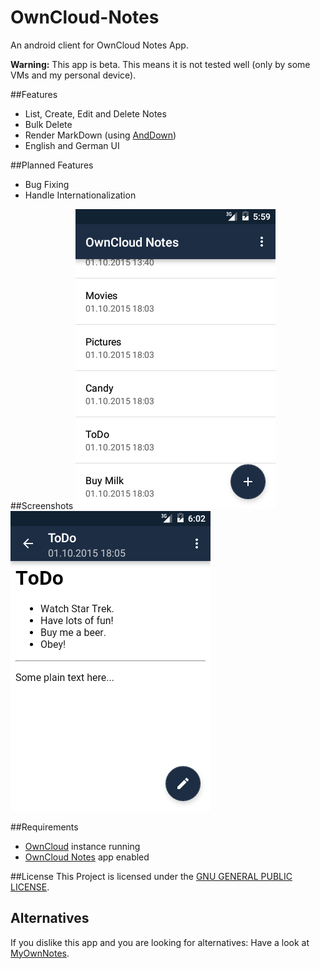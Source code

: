 # OwnCloud-Notes
An android client for OwnCloud Notes App.

**Warning:** This app is beta. This means it is not tested well (only by some VMs and my personal device).

##Features
* List, Create, Edit and Delete Notes
* Bulk Delete
* Render MarkDown (using [AndDown](https://github.com/commonsguy/cwac-anddown))
* English and German UI

##Planned Features
* Bug Fixing
* Handle Internationalization

##Screenshots
![Demo 1](/demo-1.png)
![Demo 2](/demo-2.png)

##Requirements
* [OwnCloud](https://github.com/owncloud/) instance running
* [OwnCloud Notes](https://github.com/owncloud/notes) app enabled

##License
This Project is licensed under the [GNU GENERAL PUBLIC LICENSE](/LICENSE).

## Alternatives
If you dislike this app and you are looking for alternatives: Have a look at [MyOwnNotes](https://github.com/aykit/MyOwnNotes).